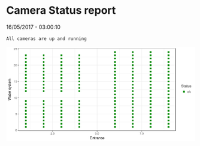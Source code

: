 Camera Status report
================
16/05/2017 - 03:00:10

    All cameras are up and running

![](camreport_files/figure-markdown_github/unnamed-chunk-2-1.png)
